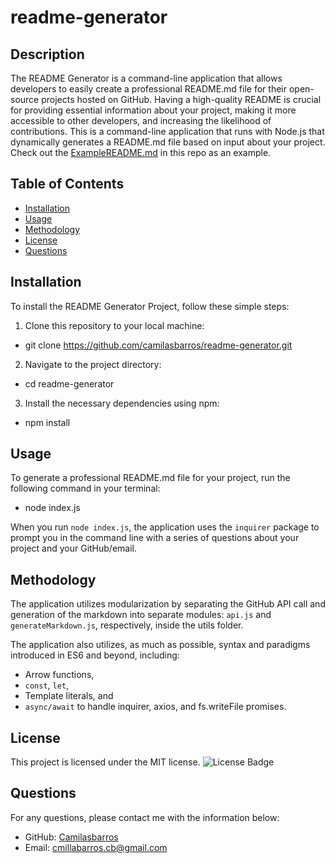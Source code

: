 # readme-generator

## Description

The README Generator is a command-line application that allows developers to easily create a professional README.md file for their open-source projects hosted on GitHub. Having a high-quality README is crucial for providing essential information about your project, making it more accessible to other developers, and increasing the likelihood of contributions.
This is a command-line application that runs with Node.js that dynamically generates a README.md file based on input about your project. Check out the [ExampleREADME.md](./ExampleREADME.md) in this repo as an example.

## Table of Contents

- [Installation](#installation)
- [Usage](#usage)
- [Methodology](#methodology)
- [License](#license)
- [Questions](#questions)

## Installation

To install the README Generator Project, follow these simple steps:

1. Clone this repository to your local machine:

- git clone https://github.com/camilasbarros/readme-generator.git

2. Navigate to the project directory:

- cd readme-generator

3. Install the necessary dependencies using npm:

- npm install

## Usage

To generate a professional README.md file for your project, run the following command in your terminal:

- node index.js

When you run `node index.js`, the application uses the `inquirer` package to prompt you in the command line with a series of questions about your project and your GitHub/email.

## Methodology

The application utilizes modularization by separating the GitHub API call and generation of the markdown into separate modules: `api.js` and `generateMarkdown.js`, respectively, inside the utils folder.

The application also utilizes, as much as possible, syntax and paradigms introduced in ES6 and beyond, including:

- Arrow functions,
- `const`, `let`,
- Template literals, and
- `async/await` to handle inquirer, axios, and fs.writeFile promises.

## License

This project is licensed under the MIT license. ![License Badge](https://img.shields.io/badge/License-MIT-brightgreen)

## Questions

For any questions, please contact me with the information below:

- GitHub: [Camilasbarros](https://github.com/Camilasbarros)
- Email: cmillabarros.cb@gmail.com
